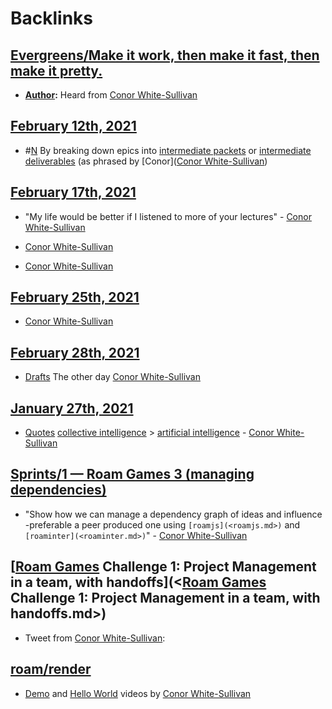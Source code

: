 
# Backlinks
## [Evergreens/Make it work, then make it fast, then make it pretty.](<Evergreens/Make it work, then make it fast, then make it pretty..md>)
- **[Author](<Author.md>):** Heard from [Conor White-Sullivan](<Conor White-Sullivan.md>)

## [February 12th, 2021](<February 12th, 2021.md>)
- #[N](<N.md>) By breaking down epics into [intermediate packets](<intermediate packets.md>) or [intermediate deliverables](<intermediate deliverables.md>) (as phrased by [Conor]([Conor White-Sullivan](<Conor White-Sullivan.md>))

## [February 17th, 2021](<February 17th, 2021.md>)
- "My life would be better if I listened to more of your lectures" - [Conor White-Sullivan](<Conor White-Sullivan.md>)

- [Conor White-Sullivan](<Conor White-Sullivan.md>)

- [Conor White-Sullivan](<Conor White-Sullivan.md>)

## [February 25th, 2021](<February 25th, 2021.md>)
- [Conor White-Sullivan](<Conor White-Sullivan.md>)

## [February 28th, 2021](<February 28th, 2021.md>)
- [Drafts](<Drafts.md>) The other day [Conor White-Sullivan](<Conor White-Sullivan.md>)

## [January 27th, 2021](<January 27th, 2021.md>)
- [Quotes](<Quotes.md>) [collective intelligence](<collective intelligence.md>) > [artificial intelligence](<artificial intelligence.md>) - [Conor White-Sullivan](<Conor White-Sullivan.md>)

## [Sprints/1 — Roam Games 3 (managing dependencies)](<Sprints/1 — Roam Games 3 (managing dependencies).md>)
- "Show how we can manage a dependency graph of ideas and influence -preferable a peer produced one using `[roamjs](<roamjs.md>)` and `[roaminter](<roaminter.md>)`" - [Conor White-Sullivan](<Conor White-Sullivan.md>)

## [[Roam Games](<[Roam Games.md>) Challenge 1: Project Management in a team, with handoffs](<[Roam Games](<Roam Games.md>) Challenge 1: Project Management in a team, with handoffs.md>)
- Tweet from [Conor White-Sullivan](<Conor White-Sullivan.md>):

## [roam/render](<roam/render.md>)
- [Demo](https://www.loom.com/share/c937d4c551ad4ebe9db049d174f8b350) and [Hello World](https://www.loom.com/share/4f546ce050d04db993aa63832975e7dc) videos by [Conor White-Sullivan](<Conor White-Sullivan.md>)

